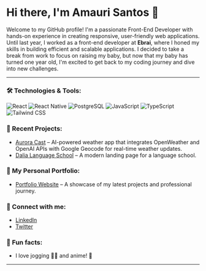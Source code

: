 # Hi there, I'm Amauri Santos 👋

Welcome to my GitHub profile! I'm a passionate Front-End Developer with hands-on experience in creating responsive, user-friendly web applications. Until last year, I worked as a front-end developer at **Ebrai**, where I honed my skills in building efficient and scalable applications. I decided to take a break from work to focus on raising my baby, but now that my baby has turned one year old, I'm excited to get back to my coding journey and dive into new challenges.

---

### 🛠️ Technologies & Tools:

![React](https://img.shields.io/badge/React-61DAFB?style=for-the-badge&logo=react&logoColor=white)
![React Native](https://img.shields.io/badge/React_Native-20232A?style=for-the-badge&logo=react&logoColor=61DAFB)
![PostgreSQL](https://img.shields.io/badge/PostgreSQL-4169E1?style=for-the-badge&logo=postgresql&logoColor=white)
![JavaScript](https://img.shields.io/badge/JavaScript-F7DF1E?style=for-the-badge&logo=javascript&logoColor=black)
![TypeScript](https://img.shields.io/badge/TypeScript-007ACC?style=for-the-badge&logo=typescript&logoColor=white)
![Tailwind CSS](https://img.shields.io/badge/Tailwind_CSS-38B2AC?style=for-the-badge&logo=tailwind-css&logoColor=white)

### 📝 Recent Projects:
- [Aurora Cast](https://example.com) – AI-powered weather app that integrates OpenWeather and OpenAI APIs with Google Geocode for real-time weather updates.
- [Dalia Language School](https://dalia-school.vercel.app/) – A modern landing page for a language school.

### 💼 My Personal Portfolio:
- [Portfolio Website](https://amauri-santos.com) – A showcase of my latest projects and professional journey.

### 🤝 Connect with me:
- [LinkedIn](https://linkedin.com/in/yourprofile)
- [Twitter](https://twitter.com/yourprofile)

### 🎉 Fun facts:
- I love jogging 🏃‍♂️ and anime! 🎌

---

